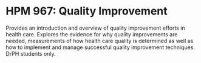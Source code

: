 # HPM 967: Quality Improvement

Provides an introduction and overview of quality improvement efforts in health care. Explores the evidence for why quality improvements are needed, measurements of how health care quality is determined as well as how to implement and manage successful quality improvement techniques. DrPH students only.